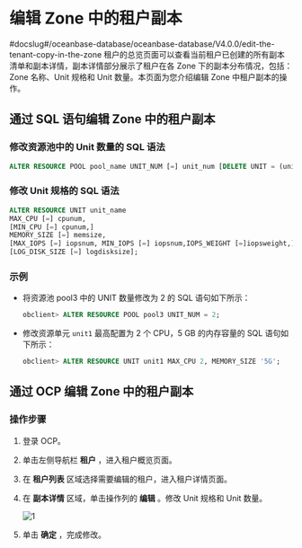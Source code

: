 # 编辑 Zone 中的租户副本
#docslug#/oceanbase-database/oceanbase-database/V4.0.0/edit-the-tenant-copy-in-the-zone
租户的总览页面可以查看当前租户已创建的所有副本清单和副本详情，副本详情部分展示了租户在各 Zone 下的副本分布情况，包括：Zone 名称、Unit 规格和 Unit 数量。本页面为您介绍编辑 Zone 中租户副本的操作。

## 通过 SQL 语句编辑 Zone 中的租户副本

### 修改资源池中的 Unit 数量的 SQL 语法

```sql
ALTER RESOURCE POOL pool_name UNIT_NUM [=] unit_num [DELETE UNIT = (unit_id_list)];
```

### 修改 Unit 规格的 SQL 语法

```sql
ALTER RESOURCE UNIT unit_name
MAX_CPU [=] cpunum, 
[MIN_CPU [=] cpunum,]
MEMORY_SIZE [=] memsize, 
[MAX_IOPS [=] iopsnum, MIN_IOPS [=] iopsnum,IOPS_WEIGHT [=]iopsweight,]
[LOG_DISK_SIZE [=] logdisksize];
```

### 示例

* 将资源池 pool3 中的 UNIT 数量修改为 2 的 SQL 语句如下所示：

    ```sql
    obclient> ALTER RESOURCE POOL pool3 UNIT_NUM = 2;
    ```

* 修改资源单元 `unit1` 最高配置为 2 个 CPU，5 GB 的内存容量的 SQL 语句如下所示：

    ```sql
    obclient> ALTER RESOURCE UNIT unit1 MAX_CPU 2, MEMORY_SIZE '5G';
    ```

## 通过 OCP 编辑 Zone 中的租户副本

### 操作步骤

1. 登录 OCP。

2. 单击左侧导航栏 **租户** ，进入租户概览页面。

3. 在 **租户列表** 区域选择需要编辑的租户，进入租户详情页面。

4. 在 **副本详情** 区域，单击操作列的 **编辑** 。修改 Unit 规格和 Unit 数量。

   ![1](https://help-static-aliyun-doc.aliyuncs.com/assets/img/zh-CN/5831070261/p271865.png)

5. 单击 **确定** ，完成修改。
